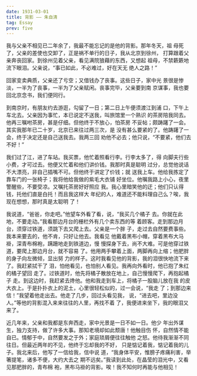 ```yaml
---
date: 1931-03-01
title: 背影 —— 朱自清
tag: Essay
prev: five
---
```


我与父亲不相见已二年余了，我最不能忘记的是他的背影。那年冬天，祖
母死了，父亲的差使也交卸了，正是祸不单行的日子，我从北京到徐州，
打算跟着父亲奔丧回家。到徐州见着父亲，看见满院狼藉的东西，又想起
祖母，不禁簌簌地流下眼泪。父亲说，“事已如此，不必难过，好在天无
绝人之路！”

回家变卖典质，父亲还了亏空；又借钱办了丧事。这些日子，家中光
景很是惨淡，一半为了丧事，一半为了父亲赋闲。丧事完毕，父亲要到南
京谋事，我也要回北京念书，我们便同行。

到南京时，有朋友约去游逛，勾留了一日；第二日上午便须渡江到浦
口，下午上车北去。父亲因为事忙，本已说定不送我，叫旅馆里一个熟识
的茶房陪我同去。他再三嘱咐茶房，甚是仔细。但他终于不放心，怕茶房
不妥帖；颇踌躇了一会。其实我那年已二十岁，北京已来往过两三次，是
没有甚么要紧的了。他踌躇了一会，终于决定还是自己送我去。我两三回
劝他不必去；他只说，“不要紧，他们去不好！”

我们过了江，进了车站。我买票，他忙着照看行李。行李太多了，得
向脚夫行些小费，才可过去。他便又忙着和他们讲价钱。我那时真是聪明
过分，总觉他说话不大漂亮，非自己插嘴不可。但他终于讲定了价钱；就
送我上车。他给我拣定了靠车门的一张椅子；我将他给我做的紫毛大衣铺
好坐位。他嘱我路上小心，夜里警醒些，不要受凉。又嘱托茶房好好照应
我。我心里暗笑他的迂；他们只认得钱，托他们直是白托！而且我这样大
年纪的人，难道还不能料理自己么？唉，我现在想想，那时真是太聪明
了！

我说道，“爸爸，你走吧。”他望车外看了看，说，“我买几个橘子
去。你就在此地，不要走动。”我看那边月台的栅栏外有几个卖东西的等
着顾客。走到那边月台，须穿过铁道，须跳下去又爬上去。父亲是一个胖
子，走过去自然要费事些。我本来要去的，他不肯，只好让他去。我看见
他戴着黑布小帽，穿着黑布大马褂，深青布棉袍，蹒跚地走到铁道边，慢
慢探身下去，尚不大难。可是他穿过铁道，要爬上那边月台，就不容易
了。他用两手攀着上面，两脚再向上缩；他肥胖的身子向左微倾，显出努
力的样子。这时我看见他的背影，我的泪很快地流下来了。我赶紧拭干了
泪，怕他看见，也怕别人看见。我再向外看时，他已抱了朱红的橘子望回
走了。过铁道时，他先将橘子散放在地上，自己慢慢爬下，再抱起橘子
走。到这边时，我赶紧去搀他。他和我走到车上，将橘子一股脑儿放在我
的皮大衣上。于是扑扑衣上的泥土，心里很轻松似的，过一会说，“我走
了；到那边来信！”我望着他走出去。他走了几步，回过头看见我，
说，“进去吧，里边没人。”等他的背影混入来来往往的人里，再找不着
了，我便进来坐下，我的眼泪又来了。

近几年来，父亲和我都是东奔西走，家中光景是一日不如一日。他少
年出外谋生，独力支持，做了许多大事。那知老境却如此颓唐！他触目伤
怀，自然情不能自已。情郁于中，自然要发之于外；家庭琐屑便往往触他
之怒。他待我渐渐不同往日。但最近两年的不见，他终于忘却我的不好，
只是惦记着我，惦记着我的儿子。我北来后，他写了一信给我，信中说
道，“我身体平安，惟膀子疼痛利害，举箸提笔，诸多不便，大约大去之
期不远矣。”我读到此处，在晶莹的泪光中，又看见那肥胖的，青布棉
袍，黑布马褂的背影。唉！我不知何时再能与他相见！
